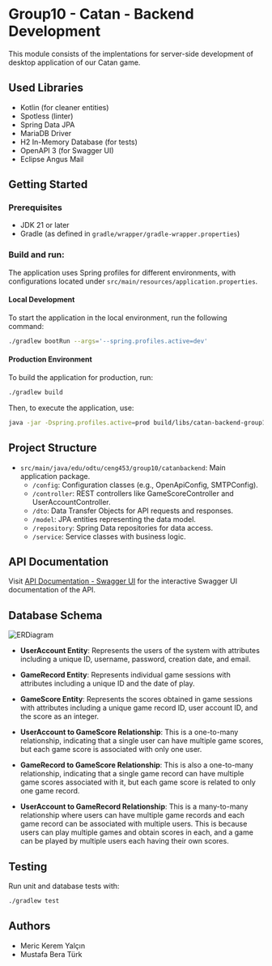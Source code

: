 # Group10 - Catan - Backend Development

This module consists of the implentations for server-side development of desktop application of our Catan game.

## Used Libraries
- Kotlin (for cleaner entities)
- Spotless (linter)
- Spring Data JPA
- MariaDB Driver
- H2 In-Memory Database (for tests)
- OpenAPI 3 (for Swagger UI)
- Eclipse Angus Mail

## Getting Started

### Prerequisites

- JDK 21 or later
- Gradle (as defined in `gradle/wrapper/gradle-wrapper.properties`)

### Build and run:

The application uses Spring profiles for different environments, with configurations located under `src/main/resources/application.properties`.

#### Local Development

To start the application in the local environment, run the following command:

```bash
./gradlew bootRun --args='--spring.profiles.active=dev'
```

#### Production Environment 

To build the application for production, run:

```bash
./gradlew build
```

Then, to execute the application, use:
```bash
java -jar -Dspring.profiles.active=prod build/libs/catan-backend-group10-0.0.1-SNAPSHOT.jar
```

## Project Structure

- `src/main/java/edu/odtu/ceng453/group10/catanbackend`: Main application package.
  - `/config`: Configuration classes (e.g., OpenApiConfig, SMTPConfig).
  - `/controller`: REST controllers like GameScoreController and UserAccountController.
  - `/dto`: Data Transfer Objects for API requests and responses.
  - `/model`: JPA entities representing the data model.
  - `/repository`: Spring Data repositories for data access.
  - `/service`: Service classes with business logic.

## API Documentation

Visit [API Documentation - Swagger UI](https://catan-backend-ds1e.onrender.com/swagger-ui/index.html) for the interactive Swagger UI documentation of the API.

## Database Schema

![ERDiagram](https://github.com/Darkathx/CENG453_20231_Group10_backend/assets/94515749/89c3bd0f-4618-4bb0-b001-663fd16588e3)

- **UserAccount Entity**: Represents the users of the system with attributes including a unique ID, username, password, creation date, and email.

- **GameRecord Entity**: Represents individual game sessions with attributes including a unique ID and the date of play.

- **GameScore Entity**: Represents the scores obtained in game sessions with attributes including a unique game record ID, user account ID, and the score as an integer.

- **UserAccount to GameScore Relationship**: This is a one-to-many relationship, indicating that a single user can have multiple game scores, but each game score is associated with only one user.

- **GameRecord to GameScore Relationship**: This is also a one-to-many relationship, indicating that a single game record can have multiple game scores associated with it, but each game score is related to only one game record.

- **UserAccount to GameRecord Relationship**: This is a many-to-many relationship where users can have multiple game records and each game record can be associated with multiple users. This is because users can play multiple games and obtain scores in each, and a game can be played by multiple users each having their own scores.

## Testing 

Run unit and database tests with:

```bash
./gradlew test
```

## Authors 
- Meric Kerem Yalçın
- Mustafa Bera Türk
